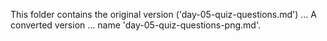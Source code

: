This folder contains the original version ('day-05-quiz-questions.md') ...
A converted version ... name 'day-05-quiz-questions-png.md'.